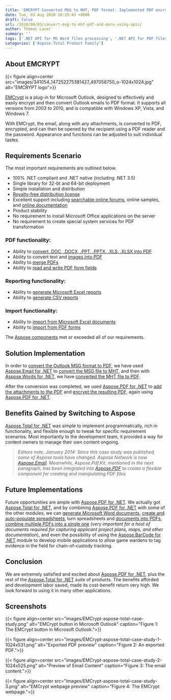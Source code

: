```yaml
---
title: 'EMCRYPT Converted MSG to MHT, PDF format. Implemented PDF encryption and more using APIs'
date: Tue, 03 Aug 2010 10:25:43 +0000
draft: false
url: /2010/08/03/convert-msg-to-mht-pdf-and-more-using-apis/
author: Thomas Lauer
summary: ''
tags: ['.NET API for MS Word files processing', '.NET API for PDF files processing', 'Aspose.BarCode for .NET for BarCode processing', 'Aspose.Total', 'Aspose.Words for.NET for MS Word to PDF conversion', 'Auto populate data in Excel files', 'Concatenate PDF files using Aspose.PDF for .NET', 'Convert Image to PDF format', 'Convert MS Word documents to PDF format using Aspose.Words for .NET', 'Convert MSG files to PDF format', 'Encrypt PDF document using Aspose.PDF for .NET', 'Export Excel data to CSV format', 'Image to PDF conversion using Aspose.PDF for .NET', 'Success Stories']
categories: ['Aspose.Total Product Family']
---
```


## About EMCRYPT



{{< figure align=center src="images/341054_147252275381427_497058750_o-1024x1024.jpg" alt="EMCRYPT logo">}}


[EMCrypt][1] is a plug-in for Microsoft Outlook, designed to effectively and easily encrypt and then convert Outlook emails to PDF format. It supports all versions from 2003 to 2010, and is compatible with Windows XP, Vista, and Windows 7.

With EMCrypt, the email, along with any attachments, is converted to PDF, encrypted, and can then be opened by the recipient using a PDF reader and the password. Appearance and functions can be adjusted to suit individual tastes

## Requirements Scenario

The most important requirements are outlined below.

*   100% .NET compliant and .NET native (including .NET 3.5)
*   Single library for 32-bt and 64-bit deployment
*   Simple installation and distribution
*   [Royalty-free distribution license][2]
*   Excellent support including [searchable online forums][3], online samples, and [online documentation][4]
*   Product stability
*   No requirement to install Microsoft Office applications on the server
*   No requirement to create special system services for PDF transformation

### **PDF functionality:**

*   Ability to [convert .DOC, .DOCX, .PPT, .PPTX, .XLS, .XLSX into PDF][5]
*   Ability to convert text and [images into PDF][6]
*   Ability to [merge PDFs][7]
*   Ability to [read and write PDF form fields][8]

### **Reporting functionality:**

*   Ability to [generate Microsoft Excel reports][9]
*   Ability to [generate CSV reports][10]

### **Import functionality:**

*   Ability to [import from Microsoft Excel documents][11]
*   Ability to [import from PDF forms][12]

The [Aspose components][13] met or exceeded all of our requirements.

## Solution Implementation

In order to [convert the Outlook MSG format to PDF][14], we have used [Aspose.Email for .NET][15] to [convert the MSG file to MHT][16], and then with [Aspose.Words for .NET][17], we have [converted the MHT file to PDF][18].

After the conversion was completed, we used [Aspose.PDF for .NET][19] to [add the attachments to the PDF][20] and [encrypt the resulting PDF][21], again using [Aspose.PDF for .NET][22].

## Benefits Gained by Switching to Aspose

[Aspose.Total for .NET][23] was simple to implement programmatically, rich in functionality, and flexible enough to tweak for specific requirement scenarios. Most importantly to the development team, it provided a way for content owners to manage their own content ongoing.

> _Editors note, January 2014: Since this case study was published, some of Aspose tools have changed. Aspose.Network is now [Aspose.Email][24]. Meanwhile, Aspose.Pdf.Kit, mentioned in the next paragraph, has been integrated into [Aspose.PDF][25] to create a flexible component for creating and manipulating PDF files._

## Future Implementations

Future opportunities are ample with [Aspose.PDF for .NET][26]. We actually got [Aspose.Total for .NET][27], and by combining [Aspose.PDF for .NET][28] with some of the other modules, we can [generate Microsoft Word documents][29], [create and auto-populate spreadsheets][30], turn spreadsheets and [documents into PDFs][31], [combine multiple PDFs into a single one][32] (_very important for a host of documents required for capturing applicant project plans, maps, and other documentation_), and even the possibility of using the [Aspose.BarCode for .NET][33] module to develop mobile applications to allow game wardens to tag evidence in the field for chain-of-custody tracking.

## Conclusion

We are extremely satisfied and excited about [Aspose.PDF for .NET][34], plus the rest of the [Aspose.Total for .NET][35] suite of products. The benefits afforded and development labor saved, made its cost-benefit return very high. We look forward to using it in many other applications.

## Screenshots



{{< figure align=center src="images/EMCrypt-aspose-total-case-study.png" alt="EMCrypt button in Microsoft Outlook" caption="Figure 1: The EMCrypt button in Microsoft Outlook.">}}




{{< figure align=center src="images/EMCrypt-aspose-total-case-study-1-1024x531.png" alt="Exported PDF preview" caption="Figure 2: An exported PDF.">}}




{{< figure align=center src="images/EMCrypt-aspose-total-case-study-2-1024x525.png" alt="Preview of Email Content" caption="Figure 3: The email content.">}}




{{< figure align=center src="images/EMCrypt-aspose-total-case-study-3.png" alt="EMCrypt webpage preview" caption="Figure 4: The EMCrypt webpage.">}}





[1]: https://emcrypt.net/
[2]: https://purchase.aspose.com/pricing/total/net
[3]: https://forum.aspose.com/
[4]: https://docs.aspose.com/dashboard.action
[5]: https://docs.aspose.com/display/wordsnet/Converting+a+Word+document+to+PDF
[6]: https://docs.aspose.com/display/wordsnet/Converting+a+Document#ConvertingaDocument-ConvertanImagetoPDF
[7]: https://docs.aspose.com/
[8]: https://docs.aspose.com/display/pdfnet/Working+with+Forms
[9]: https://docs.aspose.com/display/cellsnet/Workbook
[10]: https://docs.aspose.com/display/cellsnet/Trim+Leading+Blank+Rows+and+Columns+while+exporting+spreadsheets+to+CSV+format
[11]: https://docs.aspose.com/display/cellsnet/Import+Data+into+Worksheet
[12]: https://docs.aspose.com/display/pdfnet/Working+with+Forms
[13]: https://products.aspose.com/
[14]: https://docs.aspose.com/display/emailnet/Saving+an+Email+as+PDF
[15]: https://products.aspose.com/email/net
[16]: https://docs.aspose.com/display/emailnet/Display+information+in+custom+order+in+MHTML+files
[17]: https://products.aspose.com/words/net
[18]: https://docs.aspose.com/display/wordsnet/Converting+a+Document#ConvertingaDocument-ConvertHTMLtoPDFLoadingExternalResources
[19]: https://products.aspose.com/pdf/net
[20]: https://docs.aspose.com/display/pdfnet/Working+with+Attachments
[21]: https://docs.aspose.com/display/pdfnet/Working+with+Security+and+Signatures
[22]: https://products.aspose.com/pdf/net
[23]: https://products.aspose.com/total/net
[24]: https://products.aspose.com/email
[25]: https://products.aspose.com/pdf
[26]: https://products.aspose.com/pdf/net
[27]: https://products.aspose.com/total/net
[28]: https://products.aspose.com/pdf/net
[29]: https://docs.aspose.com/display/wordsnet/Creating+or+Loading+a+Document
[30]: https://docs.aspose.com/display/cellsnet/Loading%2C+Saving%2C+Converting+and+Managing
[31]: https://docs.aspose.com/display/wordsnet/Converting+a+Word+document+to+PDF
[32]: https://docs.aspose.com/
[33]: https://products.aspose.com/barcode/net
[34]: https://products.aspose.com/pdf/net
[35]: https://products.aspose.com/total/net




